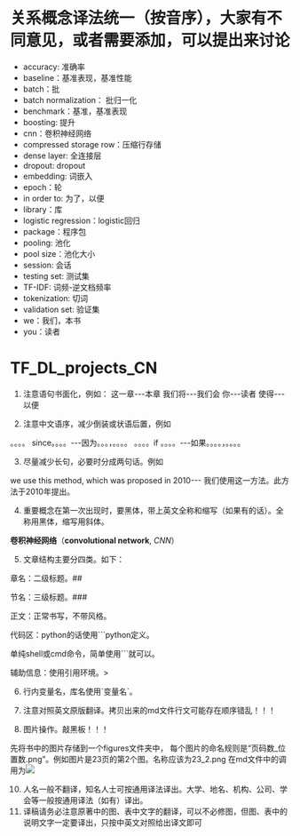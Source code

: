 # 关系概念译法统一（按音序），大家有不同意见，或者需要添加，可以提出来讨论
* accuracy: 准确率
* baseline：基准表现，基准性能
* batch：批
* batch normalization： 批归一化
* benchmark：基准，基准表现
* boosting: 提升
* cnn：卷积神经网络
* compressed storage row：压缩行存储
* dense layer: 全连接层
* dropout: dropout
* embedding: 词嵌入
* epoch：轮
* in order to: 为了，以便
* library：库
* logistic regression：logistic回归
* package：程序包
* pooling: 池化
* pool size：池化大小
* session: 会话
* testing set: 测试集
* TF-IDF: 词频-逆文档频率
* tokenization: 切词
* validation set: 验证集
* we：我们，本书
* you：读者

# TF_DL_projects_CN
1. 注意语句书面化，例如：
这一章---本章
我们将---我们会
你---读者
使得---以便

2. 注意中文语序，减少倒装或状语后置，例如

。。。。 since。。。。---因为。。。，。。。。
。。。。if 。。。。---如果。。。。，。。。。

3. 尽量减少长句，必要时分成两句话。例如

we use this method, which was proposed in 2010--- 我们使用这一方法。此方法于2010年提出。


4. 重要概念在第一次出现时，要黑体，带上英文全称和缩写（如果有的话）。全称用黑体，缩写用斜体。

**卷积神经网络**（**convolutional network**, *CNN*）

5. 文章结构主要分四类。如下：

章名：二级标题。##

节名：三级标题。###

正文：正常书写，不带风格。

代码区：python的话使用```python定义。

单纯shell或cmd命令，简单使用```就可以。

辅助信息：使用引用环境。> 

6. 行内变量名，库名使用\`变量名\`。

7. 注意对照英文原版翻译。拷贝出来的md文件行文可能存在顺序错乱！！！

8. 图片操作。敲黑板！！！

先将书中的图片存储到一个figures文件夹中，
每个图片的命名规则是“页码数_位置数.png”。例如图片是23页的第2个图。名称应该为23_2.png
在md文件中的调用为<img src="PATH\figures\页码数_位置数.png" />

10.	人名一般不翻译，知名人士可按通用译法译出。大学、地名、机构、公司、学会等一般按通用译法（如有）译出。
11.	译稿请务必注意原著中的图、表中文字的翻译，可以不必修图，但图、表中的说明文字一定要译出，只按中英文对照给出译文即可
